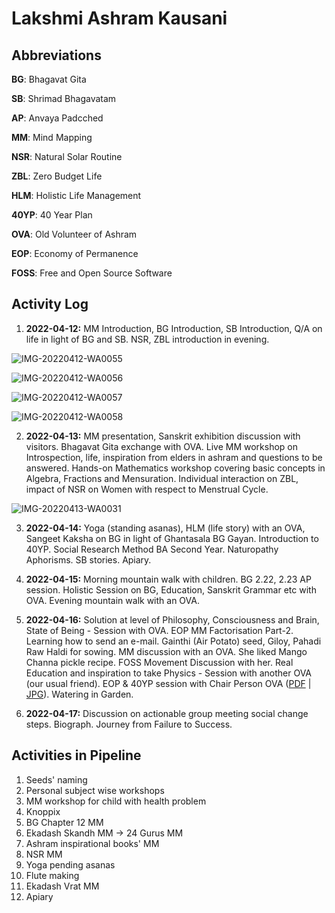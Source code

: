# Lakshmi Ashram Kausani

## Abbreviations

**BG**: Bhagavat Gita

**SB**: Shrimad Bhagavatam

**AP**: Anvaya Padcched

**MM**: Mind Mapping

**NSR**: Natural Solar Routine

**ZBL**: Zero Budget Life

**HLM**: Holistic Life Management

**40YP**: 40 Year Plan

**OVA**: Old Volunteer of Ashram

**EOP**: Economy of Permanence

**FOSS**: Free and Open Source Software

## Activity Log

1. **2022-04-12:** MM Introduction, BG Introduction, SB Introduction, Q/A on life in light of BG and SB. NSR, ZBL introduction in evening. 

![IMG-20220412-WA0055](IMG-20220412-WA0055.jpg)

![IMG-20220412-WA0056](IMG-20220412-WA0056.jpg)

![IMG-20220412-WA0057](IMG-20220412-WA0057.jpg)

![IMG-20220412-WA0058](IMG-20220412-WA0058.jpg)

2. **2022-04-13:** MM presentation, Sanskrit exhibition discussion with visitors. Bhagavat Gita exchange with OVA. Live MM workshop on Introspection, life, inspiration from elders in ashram and questions to be answered. Hands-on Mathematics workshop covering basic concepts in Algebra, Fractions and Mensuration. Individual interaction on ZBL, impact of NSR on Women with respect to Menstrual Cycle. 

![IMG-20220413-WA0031](IMG-20220413-WA0031.jpg)

3. **2022-04-14:** Yoga (standing asanas), HLM (life story) with an OVA, Sangeet Kaksha on BG in light of Ghantasala BG Gayan. Introduction to 40YP. Social Research Method BA Second Year. Naturopathy Aphorisms. SB stories. Apiary. 

4. **2022-04-15:** Morning mountain walk with children. BG 2.22, 2.23 AP session. Holistic Session on BG, Education, Sanskrit Grammar etc with OVA. Evening mountain walk with an OVA. 

5. **2022-04-16:** Solution at level of Philosophy, Consciousness and Brain, State of Being - Session with OVA. EOP MM Factorisation Part-2. Learning how to send an e-mail. Gainthi (Air Potato) seed, Giloy, Pahadi Raw Haldi for sowing. MM discussion with an OVA. She liked Mango Channa pickle recipe. FOSS Movement Discussion with her. Real Education and inspiration to take Physics - Session with another OVA (our usual friend). EOP & 40YP session with Chair Person OVA ([PDF](radhadidi-kantididi-eop-40yp-successfulexamples-2022-04-16.pdf) | [JPG](radhadidi-kantididi-eop-40yp-successfulexamples-2022-04-16.jpg)). Watering in Garden. 

6. **2022-04-17:** Discussion on actionable group meeting social change steps. Biograph. Journey from Failure to Success. 

## Activities in Pipeline

1. Seeds' naming
2. Personal subject wise workshops
3. MM workshop for child with health problem
4. Knoppix
5. BG Chapter 12 MM 
6. Ekadash Skandh MM -> 24 Gurus MM
7. Ashram inspirational books' MM 
8. NSR MM 
9. Yoga pending asanas 
10. Flute making
11. Ekadash Vrat MM 
12. Apiary 

